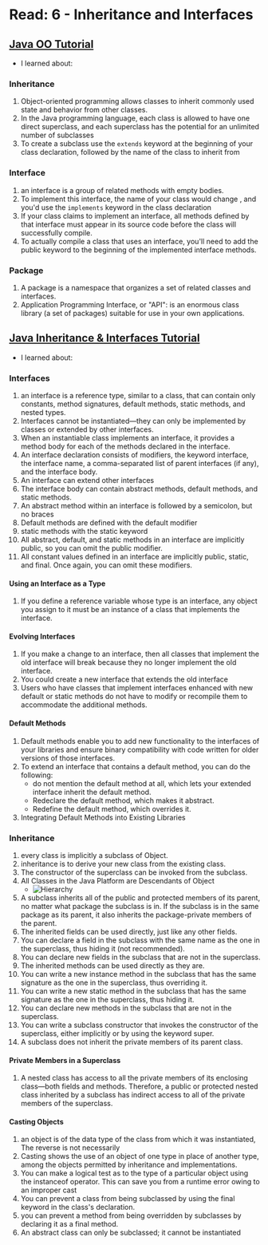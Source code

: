 # Read: 6 - Inheritance and Interfaces

## [Java OO Tutorial](https://docs.oracle.com/javase/tutorial/java/concepts/)

- I learned about:

### Inheritance

1. Object-oriented programming allows classes to inherit commonly used state and behavior from other classes.
1. In the Java programming language, each class is allowed to have one direct superclass, and each superclass has the potential for an unlimited number of subclasses
1. To create a subclass use the `extends` keyword at the beginning of your class declaration, followed by the name of the class to inherit from

### Interface

1. an interface is a group of related methods with empty bodies.
1. To implement this interface, the name of your class would change , and you'd use the `implements` keyword in the class declaration
1. If your class claims to implement an interface, all methods defined by that interface must appear in its source code before the class will successfully compile.
1. To actually compile a class that uses an interface, you'll need to add the public keyword to the beginning of the implemented interface methods.

### Package

1. A package is a namespace that organizes a set of related classes and interfaces.
1. Application Programming Interface, or "API": is an enormous class library (a set of packages) suitable for use in your own applications.

## [Java Inheritance & Interfaces Tutorial](https://docs.oracle.com/javase/tutorial/java/IandI/index.html)

- I learned about:

### Interfaces

1. an interface is a reference type, similar to a class, that can contain only constants, method signatures, default methods, static methods, and nested types.
1. Interfaces cannot be instantiated—they can only be implemented by classes or extended by other interfaces.
1. When an instantiable class implements an interface, it provides a method body for each of the methods declared in the interface.
1. An interface declaration consists of modifiers, the keyword interface, the interface name, a comma-separated list of parent interfaces (if any), and the interface body.
1. An interface can extend other interfaces
1. The interface body can contain abstract methods, default methods, and static methods.
1. An abstract method within an interface is followed by a semicolon, but no braces
1. Default methods are defined with the default modifier
1. static methods with the static keyword
1. All abstract, default, and static methods in an interface are implicitly public, so you can omit the public modifier.
1. All constant values defined in an interface are implicitly public, static, and final. Once again, you can omit these modifiers.

#### Using an Interface as a Type

1. If you define a reference variable whose type is an interface, any object you assign to it must be an instance of a class that implements the interface.

#### Evolving Interfaces

1. If you make a change to an interface, then all classes that implement the old interface will break because they no longer implement the old interface.
1. You could create a new interface that extends the old interface
1. Users who have classes that implement interfaces enhanced with new default or static methods do not have to modify or recompile them to accommodate the additional methods.

#### Default Methods

1. Default methods enable you to add new functionality to the interfaces of your libraries and ensure binary compatibility with code written for older versions of those interfaces.
1. To extend an interface that contains a default method, you can do the following:
   - do not mention the default method at all, which lets your extended interface inherit the default method.
   - Redeclare the default method, which makes it abstract.
   - Redefine the default method, which overrides it.
1. Integrating Default Methods into Existing Libraries

### Inheritance

1. every class is implicitly a subclass of Object.
1. inheritance is to derive your new class from the existing class.
1. The constructor of the superclass can be invoked from the subclass.
1. All Classes in the Java Platform are Descendants of Object
   - ![Hierarchy](https://docs.oracle.com/javase/tutorial/figures/java/classes-object.gif)
1. A subclass inherits all of the public and protected members of its parent, no matter what package the subclass is in. If the subclass is in the same package as its parent, it also inherits the package-private members of the parent.
1. The inherited fields can be used directly, just like any other fields.
1. You can declare a field in the subclass with the same name as the one in the superclass, thus hiding it (not recommended).
1. You can declare new fields in the subclass that are not in the superclass.
1. The inherited methods can be used directly as they are.
1. You can write a new instance method in the subclass that has the same signature as the one in the superclass, thus overriding it.
1. You can write a new static method in the subclass that has the same signature as the one in the superclass, thus hiding it.
1. You can declare new methods in the subclass that are not in the superclass.
1. You can write a subclass constructor that invokes the constructor of the superclass, either implicitly or by using the keyword super.
1. A subclass does not inherit the private members of its parent class.

#### Private Members in a Superclass

1. A nested class has access to all the private members of its enclosing class—both fields and methods. Therefore, a public or protected nested class inherited by a subclass has indirect access to all of the private members of the superclass.

#### Casting Objects

1. an object is of the data type of the class from which it was instantiated, The reverse is not necessarily
1. Casting shows the use of an object of one type in place of another type, among the objects permitted by inheritance and implementations.
1. You can make a logical test as to the type of a particular object using the instanceof operator. This can save you from a runtime error owing to an improper cast
1. You can prevent a class from being subclassed by using the final keyword in the class's declaration.
1. you can prevent a method from being overridden by subclasses by declaring it as a final method.
1. An abstract class can only be subclassed; it cannot be instantiated
